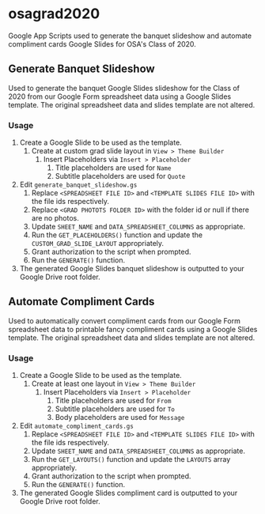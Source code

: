 # osagrad2020
Google App Scripts used to generate the banquet slideshow and automate
compliment cards Google Slides for OSA's Class of 2020.

## Generate Banquet Slideshow
Used to generate the banquet Google Slides slideshow for the Class of 2020
from our Google Form spreadsheet data using a Google Slides template.
The original spreadsheet data and slides template are not altered.

### Usage
1. Create a Google Slide to be used as the template.
    1. Create at custom grad slide layout in `View > Theme Builder`
        1. Insert Placeholders via `Insert > Placeholder`
            1. Title placeholders are used for `Name`
            1. Subtitle placeholders are used for `Quote`
1. Edit `generate_banquet_slideshow.gs`
    1. Replace `<SPREADSHEET FILE ID>` and `<TEMPLATE SLIDES FILE ID>` with the
    file ids respectively.
    1. Replace `<GRAD PHOTOTS FOLDER ID>` with the folder id or null if there
    are no photos.
    1. Update `SHEET_NAME` and `DATA_SPREADSHEET_COLUMNS` as appropriate.
    1. Run the `GET_PLACEHOLDERS()` function and update the
    `CUSTOM_GRAD_SLIDE_LAYOUT` appropriately.
    1. Grant authorization to the script when prompted.
    1. Run the `GENERATE()` function.
1. The generated Google Slides banquet slideshow is outputted to your Google
Drive root folder.

## Automate Compliment Cards
Used to automatically convert compliment cards from our Google Form
spreadsheet data to printable fancy compliment cards using a Google Slides
template. The original spreadsheet data and slides template are not altered.

### Usage
1. Create a Google Slide to be used as the template.
    1. Create at least one layout in `View > Theme Builder`
        1. Insert Placeholders via `Insert > Placeholder`
            1. Title placeholders are used for `From`
            1. Subtitle placeholders are used for `To`
            1. Body placeholders are used for `Message`
1. Edit `automate_compliment_cards.gs`
    1. Replace `<SPREADSHEET FILE ID>` and `<TEMPLATE SLIDES FILE ID>` with the
    file ids respectively.
    1. Update `SHEET_NAME` and `DATA_SPREADSHEET_COLUMNS` as appropriate.
    1. Run the `GET_LAYOUTS()` function and update the `LAYOUTS` array
    appropriately.
    1. Grant authorization to the script when prompted.
    1. Run the `GENERATE()` function.
1. The generated Google Slides compliment card is outputted to your Google
Drive root folder.

